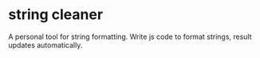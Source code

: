 # string cleaner

A personal tool for string formatting. Write js code to format strings, result updates automatically.
